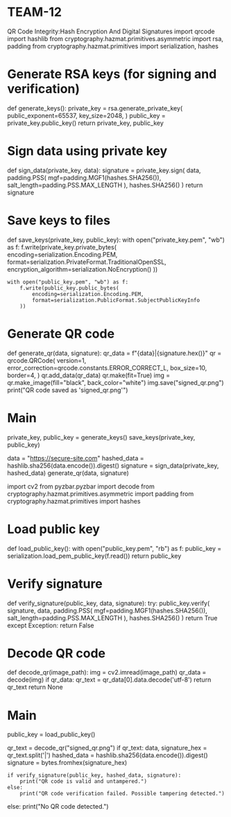 # TEAM-12
QR Code Integrity:Hash Encryption And Digital Signatures
import qrcode
import hashlib
from cryptography.hazmat.primitives.asymmetric import rsa, padding
from cryptography.hazmat.primitives import serialization, hashes

# Generate RSA keys (for signing and verification)
def generate_keys():
    private_key = rsa.generate_private_key(
        public_exponent=65537,
        key_size=2048,
    )
    public_key = private_key.public_key()
    return private_key, public_key

# Sign data using private key
def sign_data(private_key, data):
    signature = private_key.sign(
        data,
        padding.PSS(
            mgf=padding.MGF1(hashes.SHA256()),
            salt_length=padding.PSS.MAX_LENGTH
        ),
        hashes.SHA256()
    )
    return signature

# Save keys to files
def save_keys(private_key, public_key):
    with open("private_key.pem", "wb") as f:
        f.write(private_key.private_bytes(
            encoding=serialization.Encoding.PEM,
            format=serialization.PrivateFormat.TraditionalOpenSSL,
            encryption_algorithm=serialization.NoEncryption()
        ))

    with open("public_key.pem", "wb") as f:
        f.write(public_key.public_bytes(
            encoding=serialization.Encoding.PEM,
            format=serialization.PublicFormat.SubjectPublicKeyInfo
        ))

# Generate QR code
def generate_qr(data, signature):
    qr_data = f"{data}|{signature.hex()}"
    qr = qrcode.QRCode(
        version=1,
        error_correction=qrcode.constants.ERROR_CORRECT_L,
        box_size=10,
        border=4,
    )
    qr.add_data(qr_data)
    qr.make(fit=True)
    img = qr.make_image(fill="black", back_color="white")
    img.save("signed_qr.png")
    print("QR code saved as 'signed_qr.png'")
# Main
private_key, public_key = generate_keys()
save_keys(private_key, public_key)

data = "https://secure-site.com"
hashed_data = hashlib.sha256(data.encode()).digest()
signature = sign_data(private_key, hashed_data)
generate_qr(data, signature)








import cv2
from pyzbar.pyzbar import decode
from cryptography.hazmat.primitives.asymmetric import padding
from cryptography.hazmat.primitives import hashes

# Load public key
def load_public_key():
    with open("public_key.pem", "rb") as f:
        public_key = serialization.load_pem_public_key(f.read())
    return public_key

# Verify signature
def verify_signature(public_key, data, signature):
    try:
        public_key.verify(
            signature,
            data,
            padding.PSS(
                mgf=padding.MGF1(hashes.SHA256()),
                salt_length=padding.PSS.MAX_LENGTH
            ),
            hashes.SHA256()
        )
        return True
    except Exception:
        return False
# Decode QR code
def decode_qr(image_path):
    img = cv2.imread(image_path)
    qr_data = decode(img)
    if qr_data:
        qr_text = qr_data[0].data.decode('utf-8')
        return qr_text
    return None

# Main
public_key = load_public_key()

qr_text = decode_qr("signed_qr.png")
if qr_text:
    data, signature_hex = qr_text.split('|')
    hashed_data = hashlib.sha256(data.encode()).digest()
    signature = bytes.fromhex(signature_hex)

    if verify_signature(public_key, hashed_data, signature):
        print("QR code is valid and untampered.")
    else:
        print("QR code verification failed. Possible tampering detected.")
else:
    print("No QR code detected.")
